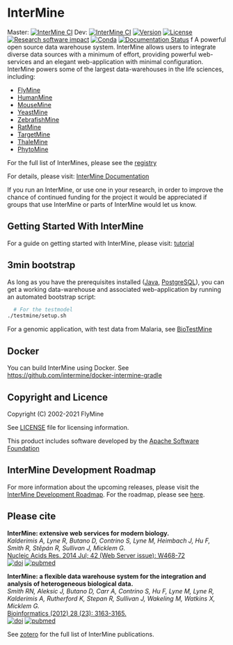 InterMine
============

Master: [![InterMine CI](https://github.com/intermine/intermine/workflows/InterMine%20CI/badge.svg?branch=master)](https://github.com/intermine/intermine/actions?query=workflow%3A%22InterMine+CI%22)
Dev: [![InterMine CI](https://github.com/intermine/intermine/workflows/InterMine%20CI/badge.svg?branch=dev)](https://github.com/intermine/intermine/actions?query=workflow%3A%22InterMine+CI%22)
[![Version](http://img.shields.io/badge/version-5.0.7-blue.svg?style=flat)](https://github.com/intermine/intermine/releases)
[![License](http://img.shields.io/badge/license-LGPL_2.1-blue.svg?style=flat)](https://github.com/intermine/intermine/blob/master/LICENSE)
[![Research software impact](http://depsy.org/api/package/pypi/intermine/badge.svg)](http://depsy.org/package/python/intermine)
[![Conda](https://anaconda.org/anaconda/conda-build/badges/installer/conda.svg)](https://anaconda.org/bioconda/intermine)
[![Documentation Status](https://readthedocs.org/projects/intermine/badge/?version=latest)](https://intermine.readthedocs.io/en/latest/?badge=latest)
f
A powerful open source data warehouse system. InterMine allows users
to integrate diverse data sources with a minimum of effort, providing
powerful web-services and an elegant web-application with minimal
configuration. InterMine powers some of the largest data-warehouses in
the life sciences, including:
  * [FlyMine](https://www.flymine.org)
  * [HumanMine](https://www.humanmine.org)
  * [MouseMine](http://www.mousemine.org)
  * [YeastMine](https://yeastmine.yeastgenome.org)
  * [ZebrafishMine](http://zebrafishmine.org)
  * [RatMine](http://ratmine.mcw.edu/ratmine/begin.do)
  * [TargetMine](http://targetmine.mizuguchilab.org/)
  * [ThaleMine](https://apps.araport.org/thalemine)
  * [PhytoMine](https://phytozome.jgi.doe.gov/phytomine)

For the full list of InterMines, please see the [registry](http://registry.intermine.org)

For details, please visit: [InterMine Documentation][readthedocs]

If you run an InterMine, or use one in your research, in order to improve the chance of continued funding for the
project it would be appreciated if groups that use InterMine or parts of InterMine would let us know.

Getting Started With InterMine
-------------------------------

For a guide on getting started with InterMine, please visit:
[tutorial][tutorial]

3min bootstrap
--------------------------------------

As long as you have the prerequisites installed ([Java][java], [PostgreSQL][psql]), you can get a working data-warehouse and associated web-application by running an automated bootstrap script:

```bash
  # For the testmodel
./testmine/setup.sh
```
For a genomic application, with test data from Malaria, see [BioTestMine](https://github.com/intermine/biotestmine)


Docker
--------------------------------------
You can build InterMine using Docker. See https://github.com/intermine/docker-intermine-gradle

Copyright and Licence
------------------------

Copyright (C) 2002-2021 FlyMine

See [LICENSE](LICENSE) file for licensing information.

This product includes software developed by the
[Apache Software Foundation][apache]

InterMine Development Roadmap
-----------------------------

For more information about the upcoming releases, please visit the [InterMine Development Roadmap](https://intermine.readthedocs.io/en/latest/intermine/roadmap/#intermine-development-roadmap). For the roadmap, please see [here](https://github.com/intermine/intermine/projects/7).

Please cite
------------------------

**InterMine: extensive web services for modern biology.**<br/>
*Kalderimis A, Lyne R, Butano D, Contrino S, Lyne M, Heimbach J, Hu F, Smith R,
Stěpán R, Sullivan J, Micklem G.* <br/>
[Nucleic Acids Res. 2014 Jul; 42 (Web Server issue): W468-72](https://academic.oup.com/nar/article/42/W1/W468/2435235) <br/>
[![doi](http://img.shields.io/badge/doi-10.1093%2Fnar%2Fgku301-blue.svg?style=flat)](https://academic.oup.com/nar/article/42/W1/W468/2435235) 
[![pubmed](http://img.shields.io/badge/pubmed-24753429-blue.svg?style=flat)](http://www.ncbi.nlm.nih.gov/pubmed/24753429)

**InterMine: a flexible data warehouse system for the integration and analysis of heterogeneous biological data.**<br/>
*Smith RN, Aleksic J, Butano D, Carr A, Contrino S, Hu F, Lyne M, Lyne R, Kalderimis A, Rutherford K, Stepan R, Sullivan J, Wakeling M, Watkins X, Micklem G.* <br/>
[Bioinformatics (2012) 28 (23): 3163-3165.](http://bioinformatics.oxfordjournals.org/content/28/23/3163.abstract) <br/>
[![doi](http://img.shields.io/badge/doi-10.1093%2Fbioinformatics%2Fbts577-blue.svg?style=flat)](http://bioinformatics.oxfordjournals.org/content/28/23/3163.abstract) 
[![pubmed](http://img.shields.io/badge/pubmed-23023984-blue.svg?style=flat)](http://www.ncbi.nlm.nih.gov/pubmed/23023984)

See [zotero](https://www.zotero.org/groups/2117194/intermine/) for the full list of InterMine publications.

[travis-badge-master]: https://travis-ci.org/intermine/intermine.svg?branch=master
[ci]: https://travis-ci.org/intermine/intermine
[readthedocs]: http://intermine.readthedocs.org/en/latest
[tutorial]: http://intermine.readthedocs.org/en/latest/get-started/tutorial
[psql]: http://www.postgresql.org
[java]: http://openjdk.java.net
[apache]: http://www.apache.org
[tomcat]: http://tomcat.apache.org/download-70.cgi
